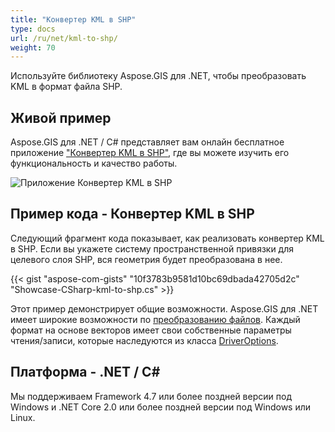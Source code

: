 ```yaml
---
title: "Конвертер KML в SHP"
type: docs
url: /ru/net/kml-to-shp/
weight: 70
---
```


Используйте библиотеку Aspose.GIS для .NET, чтобы преобразовать KML в формат файла SHP.

## **Живой пример**

Aspose.GIS для .NET / C# представляет вам онлайн бесплатное приложение ["Конвертер KML в SHP"](https://products.aspose.app/gis/conversion/kml-to-shp), где вы можете изучить его функциональность и качество работы.

![Приложение Конвертер KML в SHP](conversion.png)

## **Пример кода - Конвертер KML в SHP**

Следующий фрагмент кода показывает, как реализовать конвертер KML в SHP. Если вы укажете систему пространственной привязки для целевого слоя SHP, вся геометрия будет преобразована в нее. 

{{< gist "aspose-com-gists" "10f3783b9581d10bc69dbada42705d2c" "Showcase-CSharp-kml-to-shp.cs" >}}

Этот пример демонстрирует общие возможности. Aspose.GIS для .NET имеет широкие возможности по [преобразованию файлов](https://docs.aspose.com/gis/net/vector-layers/). Каждый формат на основе векторов имеет свои собственные параметры чтения/записи, которые наследуются из класса [DriverOptions](https://reference.aspose.com/gis/net/aspose.gis/driveroptions).

## **Платформа - .NET / C#**

Мы поддерживаем Framework 4.7 или более поздней версии под Windows и .NET Core 2.0 или более поздней версии под Windows или Linux.
